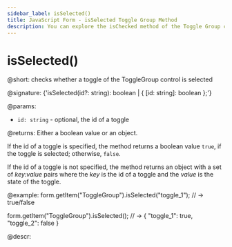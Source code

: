 ```yaml
---
sidebar_label: isSelected()
title: JavaScript Form - isSelected Toggle Group Method 
description: You can explore the isChecked method of the Toggle Group control of Form in the documentation of the DHTMLX JavaScript UI library. Browse developer guides and API reference, try out code examples and live demos, and download a free 30-day evaluation version of DHTMLX Suite.
---
```


# isSelected()

@short: checks whether a toggle of the ToggleGroup control is selected

@signature: {'isSelected(id?: string): boolean | { [id: string]: boolean };'}

@params:
- `id: string` - optional, the id of a toggle

@returns:
Either a boolean value or an object.

If the id of a toggle is specified, the method returns a boolean value `true`, if the toggle is selected; otherwise, `false`.

If the id of a toggle is not specified, the method returns an object with a set of *key:value* pairs where the *key* is the id of a toggle and the *value* is the state of the toggle.

@example:
form.getItem("ToggleGroup").isSelected("toggle_1"); 
// -> true/false

form.getItem("ToggleGroup").isSelected(); 
// -> { "toggle_1": true, "toggle_2": false }

@descr:
